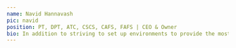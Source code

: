 ```yaml
---
name: Navid Hannavash
pic: navid
position: PT, DPT, ATC, CSCS, CAFS, FAFS | CEO & Owner
bio: In addition to striving to set up environments to provide the most quality care to his patients, Navid enjoys spending time with his friends and family, walking his wolf Jasmine around town, and all things sports (especially basketball) and food related.
---
```

